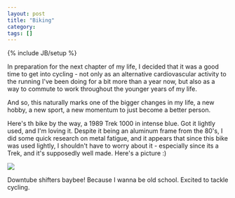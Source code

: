 ```yaml
---
layout: post
title: "Biking"
category: 
tags: []
---
```

{% include JB/setup %}

In preparation for the next chapter of my life, I decided that it was a good time
to get into cycling - not only as an alternative cardiovascular activity to the
running I've been doing for a bit more than a year now, but also as a way to
commute to work throughout the younger years of my life.

And so, this naturally marks one of the bigger changes in my life, a new hobby, a
new sport, a new momentum to just become a better person.

Here's th bike by the way, a 1989 Trek 1000 in intense blue. Got it lightly used,
and I'm loving it. Despite it being an aluminum frame from the 80's, I did some
quick research on metal fatigue, and it appears that since this bike was used
lightly, I shouldn't have to worry about it - especially since its a Trek, and it's
supposedly well made. Here's a picture :)

<img src="https://p.twimg.com/ApCcTa5CMAAyCM8.jpg:large" />

Downtube shifters baybee! Because I wanna be old school. Excited to tackle cycling.


